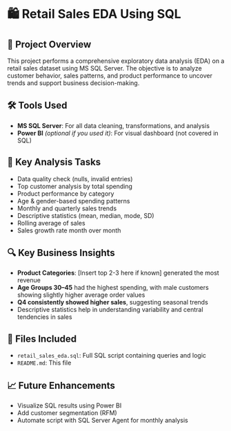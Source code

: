 # 🛍️ Retail Sales EDA Using SQL

## 📌 Project Overview  
This project performs a comprehensive exploratory data analysis (EDA) on a retail sales dataset using MS SQL Server. The objective is to analyze customer behavior, sales patterns, and product performance to uncover trends and support business decision-making.

## 🛠 Tools Used  
- **MS SQL Server**: For all data cleaning, transformations, and analysis  
- **Power BI** *(optional if you used it)*: For visual dashboard (not covered in SQL)

## 🎯 Key Analysis Tasks  
- Data quality check (nulls, invalid entries)  
- Top customer analysis by total spending  
- Product performance by category  
- Age & gender-based spending patterns  
- Monthly and quarterly sales trends  
- Descriptive statistics (mean, median, mode, SD)  
- Rolling average of sales  
- Sales growth rate month over month  

## 🔍 Key Business Insights  
- **Product Categories**: [Insert top 2-3 here if known] generated the most revenue  
- **Age Groups 30–45** had the highest spending, with male customers showing slightly higher average order values  
- **Q4 consistently showed higher sales**, suggesting seasonal trends  
- Descriptive statistics help in understanding variability and central tendencies in sales

## 📁 Files Included  
- `retail_sales_eda.sql`: Full SQL script containing queries and logic  
- `README.md`: This file  

## 📈 Future Enhancements  
- Visualize SQL results using Power BI  
- Add customer segmentation (RFM)  
- Automate script with SQL Server Agent for monthly analysis

